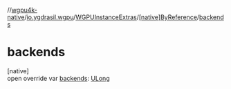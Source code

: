 //[wgpu4k-native](../../../../index.md)/[io.ygdrasil.wgpu](../../index.md)/[WGPUInstanceExtras](../index.md)/[[native]ByReference](index.md)/[backends](backends.md)

# backends

[native]\
open override var [backends](backends.md): [ULong](https://kotlinlang.org/api/core/kotlin-stdlib/kotlin/-u-long/index.html)